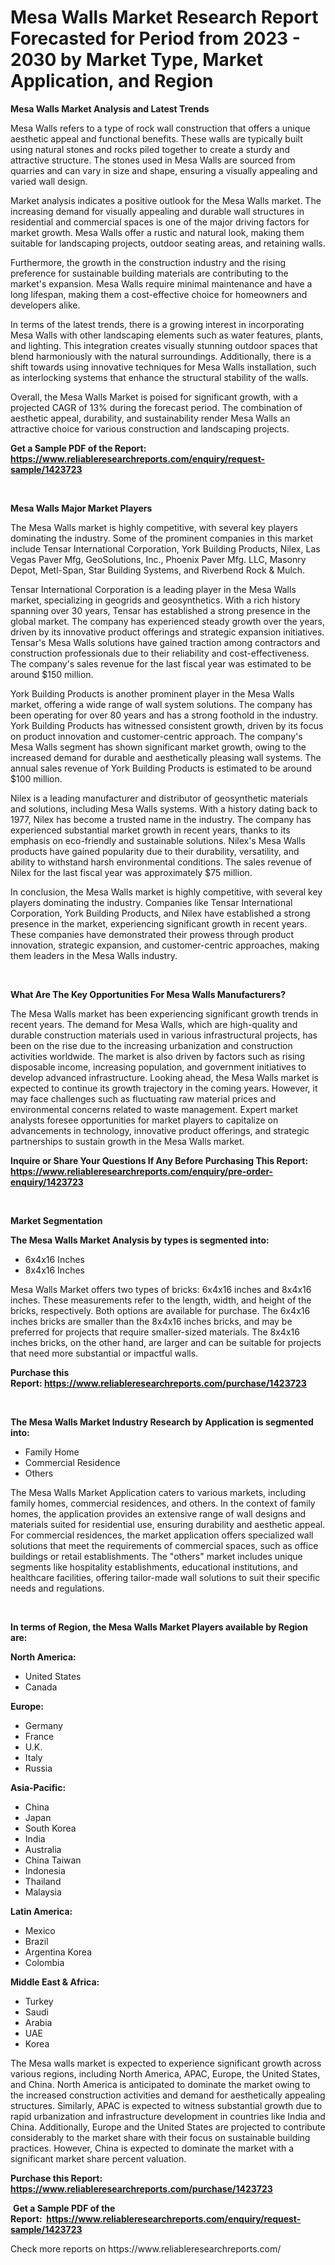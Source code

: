 <p><h1>Mesa Walls Market Research Report Forecasted for Period from 2023 -  2030 by Market Type, Market Application, and Region</h1></p><p><strong>Mesa Walls Market Analysis and Latest Trends</strong></p>
<p><p>Mesa Walls refers to a type of rock wall construction that offers a unique aesthetic appeal and functional benefits. These walls are typically built using natural stones and rocks piled together to create a sturdy and attractive structure. The stones used in Mesa Walls are sourced from quarries and can vary in size and shape, ensuring a visually appealing and varied wall design.</p><p>Market analysis indicates a positive outlook for the Mesa Walls market. The increasing demand for visually appealing and durable wall structures in residential and commercial spaces is one of the major driving factors for market growth. Mesa Walls offer a rustic and natural look, making them suitable for landscaping projects, outdoor seating areas, and retaining walls.</p><p>Furthermore, the growth in the construction industry and the rising preference for sustainable building materials are contributing to the market's expansion. Mesa Walls require minimal maintenance and have a long lifespan, making them a cost-effective choice for homeowners and developers alike.</p><p>In terms of the latest trends, there is a growing interest in incorporating Mesa Walls with other landscaping elements such as water features, plants, and lighting. This integration creates visually stunning outdoor spaces that blend harmoniously with the natural surroundings. Additionally, there is a shift towards using innovative techniques for Mesa Walls installation, such as interlocking systems that enhance the structural stability of the walls.</p><p>Overall, the Mesa Walls Market is poised for significant growth, with a projected CAGR of 13% during the forecast period. The combination of aesthetic appeal, durability, and sustainability render Mesa Walls an attractive choice for various construction and landscaping projects.</p></p>
<p><strong>Get a Sample PDF of the Report:&nbsp; <a href="https://www.reliableresearchreports.com/enquiry/request-sample/1423723">https://www.reliableresearchreports.com/enquiry/request-sample/1423723</a></strong></p>
<p>&nbsp;</p>
<p><strong>Mesa Walls Major Market Players</strong></p>
<p><p>The Mesa Walls market is highly competitive, with several key players dominating the industry. Some of the prominent companies in this market include Tensar International Corporation, York Building Products, Nilex, Las Vegas Paver Mfg, GeoSolutions, Inc., Phoenix Paver Mfg. LLC, Masonry Depot, Metl-Span, Star Building Systems, and Riverbend Rock & Mulch.</p><p>Tensar International Corporation is a leading player in the Mesa Walls market, specializing in geogrids and geosynthetics. With a rich history spanning over 30 years, Tensar has established a strong presence in the global market. The company has experienced steady growth over the years, driven by its innovative product offerings and strategic expansion initiatives. Tensar's Mesa Walls solutions have gained traction among contractors and construction professionals due to their reliability and cost-effectiveness. The company's sales revenue for the last fiscal year was estimated to be around $150 million.</p><p>York Building Products is another prominent player in the Mesa Walls market, offering a wide range of wall system solutions. The company has been operating for over 80 years and has a strong foothold in the industry. York Building Products has witnessed consistent growth, driven by its focus on product innovation and customer-centric approach. The company's Mesa Walls segment has shown significant market growth, owing to the increased demand for durable and aesthetically pleasing wall systems. The annual sales revenue of York Building Products is estimated to be around $100 million.</p><p>Nilex is a leading manufacturer and distributor of geosynthetic materials and solutions, including Mesa Walls systems. With a history dating back to 1977, Nilex has become a trusted name in the industry. The company has experienced substantial market growth in recent years, thanks to its emphasis on eco-friendly and sustainable solutions. Nilex's Mesa Walls products have gained popularity due to their durability, versatility, and ability to withstand harsh environmental conditions. The sales revenue of Nilex for the last fiscal year was approximately $75 million.</p><p>In conclusion, the Mesa Walls market is highly competitive, with several key players dominating the industry. Companies like Tensar International Corporation, York Building Products, and Nilex have established a strong presence in the market, experiencing significant growth in recent years. These companies have demonstrated their prowess through product innovation, strategic expansion, and customer-centric approaches, making them leaders in the Mesa Walls industry.</p></p>
<p>&nbsp;</p>
<p><strong>What Are The Key Opportunities For Mesa Walls Manufacturers?</strong></p>
<p><p>The Mesa Walls market has been experiencing significant growth trends in recent years. The demand for Mesa Walls, which are high-quality and durable construction materials used in various infrastructural projects, has been on the rise due to the increasing urbanization and construction activities worldwide. The market is also driven by factors such as rising disposable income, increasing population, and government initiatives to develop advanced infrastructure. Looking ahead, the Mesa Walls market is expected to continue its growth trajectory in the coming years. However, it may face challenges such as fluctuating raw material prices and environmental concerns related to waste management. Expert market analysts foresee opportunities for market players to capitalize on advancements in technology, innovative product offerings, and strategic partnerships to sustain growth in the Mesa Walls market.</p></p>
<p><strong>Inquire or Share Your Questions If Any Before Purchasing This Report: <a href="https://www.reliableresearchreports.com/enquiry/pre-order-enquiry/1423723">https://www.reliableresearchreports.com/enquiry/pre-order-enquiry/1423723</a></strong></p>
<p>&nbsp;</p>
<p><strong>Market Segmentation</strong></p>
<p><strong>The Mesa Walls Market Analysis by types is segmented into:</strong></p>
<p><ul><li>6x4x16 Inches</li><li>8x4x16 Inches</li></ul></p>
<p><p>Mesa Walls Market offers two types of bricks: 6x4x16 inches and 8x4x16 inches. These measurements refer to the length, width, and height of the bricks, respectively. Both options are available for purchase. The 6x4x16 inches bricks are smaller than the 8x4x16 inches bricks, and may be preferred for projects that require smaller-sized materials. The 8x4x16 inches bricks, on the other hand, are larger and can be suitable for projects that need more substantial or impactful walls.</p></p>
<p><strong>Purchase this Report:&nbsp;<a href="https://www.reliableresearchreports.com/purchase/1423723">https://www.reliableresearchreports.com/purchase/1423723</a></strong></p>
<p>&nbsp;</p>
<p><strong>The Mesa Walls Market Industry Research by Application is segmented into:</strong></p>
<p><ul><li>Family Home</li><li>Commercial Residence</li><li>Others</li></ul></p>
<p><p>The Mesa Walls Market Application caters to various markets, including family homes, commercial residences, and others. In the context of family homes, the application provides an extensive range of wall designs and materials suited for residential use, ensuring durability and aesthetic appeal. For commercial residences, the market application offers specialized wall solutions that meet the requirements of commercial spaces, such as office buildings or retail establishments. The "others" market includes unique segments like hospitality establishments, educational institutions, and healthcare facilities, offering tailor-made wall solutions to suit their specific needs and regulations.</p></p>
<p>&nbsp;</p>
<p><strong>In terms of Region, the Mesa Walls Market Players available by Region are:</strong></p>
<p>
    <p> <strong> North America: </strong>
        <ul>
            <li>United States</li>
            <li>Canada</li>
        </ul>
        </p> 
    <p> <strong> Europe: </strong>
        <ul>
            <li>Germany</li>
            <li>France</li>
            <li>U.K.</li>
            <li>Italy</li>
            <li>Russia</li>
        </ul>
        </p> 
    <p> <strong> Asia-Pacific: </strong>
        <ul>
            <li>China</li>
            <li>Japan</li>
            <li>South Korea</li>
            <li>India</li>
            <li>Australia</li>
            <li>China Taiwan</li>
            <li>Indonesia</li>
            <li>Thailand</li>
            <li>Malaysia</li>
        </ul>
        </p> 
    <p> <strong> Latin America: </strong>
        <ul>
            <li>Mexico</li>
            <li>Brazil</li>
            <li>Argentina Korea</li>
            <li>Colombia</li>
        </ul>
        </p> 
    <p> <strong> Middle East & Africa: </strong>
        <ul>
            <li>Turkey</li>
            <li>Saudi</li>
            <li>Arabia</li>
            <li>UAE</li>
            <li>Korea</li>
        </ul>
    </p>
    </p>
<p><p>The Mesa walls market is expected to experience significant growth across various regions, including North America, APAC, Europe, the United States, and China. North America is anticipated to dominate the market owing to the increased construction activities and demand for aesthetically appealing structures. Similarly, APAC is expected to witness substantial growth due to rapid urbanization and infrastructure development in countries like India and China. Additionally, Europe and the United States are projected to contribute considerably to the market share with their focus on sustainable building practices. However, China is expected to dominate the market with a significant market share percent valuation.</p></p>
<p><strong>Purchase this Report: <a href="https://www.reliableresearchreports.com/purchase/1423723">https://www.reliableresearchreports.com/purchase/1423723</a></strong></p>
<p>&nbsp;<strong>Get a Sample PDF of the Report:&nbsp;&nbsp;<a href="https://www.reliableresearchreports.com/enquiry/request-sample/1423723">https://www.reliableresearchreports.com/enquiry/request-sample/1423723</a></strong></p>
<p><strong></strong></p>
<p>Check more reports on https://www.reliableresearchreports.com/</p>